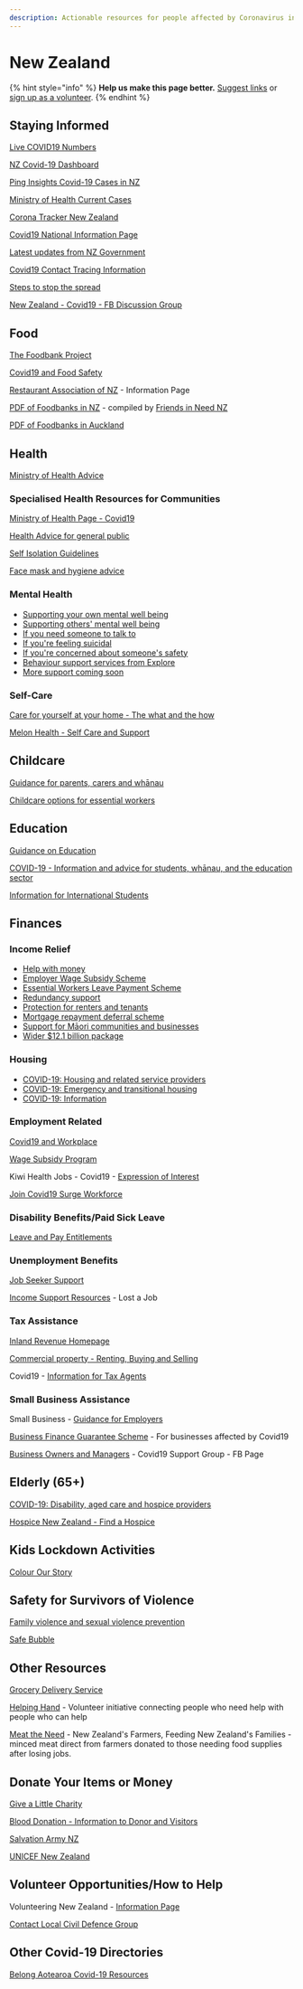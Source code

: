 ```yaml
---
description: Actionable resources for people affected by Coronavirus in New Zealand
---
```


# New Zealand

{% hint style="info" %}
**Help us make this page better.** [Suggest links](https://forms.gle/ykTSst9uoWceo5fn8%20) or [sign up as a volunteer](https://forms.gle/8z7yuJyz1m76y4Hi8).
{% endhint %}

## Staying Informed

[Live COVID19 Numbers](https://www.bing.com/covid/local/newzealand)

[NZ Covid-19 Dashboard](https://nzcoviddashboard.esr.cri.nz/)

[Ping Insights Covid-19 Cases in NZ](https://pinginsights.nz/covid-19-cases-in-new-zealand/)

[Ministry of Health Current Cases](https://www.health.govt.nz/our-work/diseases-and-conditions/covid-19-novel-coronavirus/covid-19-current-situation/covid-19-current-cases)

[Corona Tracker New Zealand](https://www.coronatracker.com/country/new-zealand/)

[Covid19 National Information Page](https://covid19.govt.nz/)

[Latest updates from NZ Government](https://covid19.govt.nz/latest-updates/)

[Covid19 Contact Tracing Information](https://www.health.govt.nz/our-work/diseases-and-conditions/covid-19-novel-coronavirus/covid-19-novel-coronavirus-health-advice-general-public/contact-tracing-covid-19)

[Steps to stop the spread](https://covid19.govt.nz/covid-19/how-were-uniting/)

[New Zealand - Covid19 - FB Discussion Group](https://www.facebook.com/groups/1341471212699399/?ref=group_browse)

## Food

[The Foodbank Project](https://www.foodbank.org.nz/)

[Covid19 and Food Safety](https://www.mpi.govt.nz/protection-and-response/coronavirus/coronavirus-and-food-safety/)

[Restaurant Association of NZ](https://www.restaurantnz.co.nz/2020/03/12/advice-for-members-on-the-coronavirus-outbreak/) - Information Page

[PDF of Foodbanks in NZ](https://lookaside.fbsbx.com/file/FOOD%20BANK%20DIRECTORY.pdf) - compiled by [Friends in Need NZ](https://www.facebook.com/groups/565915170941737/)

[PDF of Foodbanks in Auckland](https://static1.squarespace.com/static/5cca54599e483d0001fff53b/t/5e97bbeb6c3087496bd8dd9c/1587002347256/Updated+13+April_List+of+Free+Food+Parcels+and+Food+Support+in+Auckland.pdf)

## Health

[Ministry of Health Advice](https://www.health.govt.nz/our-work/diseases-and-conditions/covid-19-novel-coronavirus/covid-19-novel-coronavirus-health-advice-general-public)

### Specialised Health Resources for Communities

[Ministry of Health Page - Covid19](https://www.health.govt.nz/our-work/diseases-and-conditions/covid-19-novel-coronavirus)

[Health Advice for general public](https://www.health.govt.nz/our-work/diseases-and-conditions/covid-19-novel-coronavirus/covid-19-novel-coronavirus-health-advice-general-public)

[Self Isolation Guidelines](https://www.health.govt.nz/our-work/diseases-and-conditions/covid-19-novel-coronavirus/covid-19-novel-coronavirus-health-advice-general-public/covid-19-self-isolation-close-contacts)

[Face mask and hygiene advice](https://www.health.govt.nz/our-work/diseases-and-conditions/covid-19-novel-coronavirus/covid-19-novel-coronavirus-health-advice-general-public/covid-19-face-mask-and-hygiene-advice)

### Mental Health

* [Supporting your own mental well being](https://www.health.govt.nz/our-work/diseases-and-conditions/covid-19-novel-coronavirus/covid-19-novel-coronavirus-health-advice-general-public/covid-19-mental-health-and-wellbeing-resources#supporting-wellbeing)
* [Supporting others' mental well being](https://www.health.govt.nz/our-work/diseases-and-conditions/covid-19-novel-coronavirus/covid-19-novel-coronavirus-health-advice-general-public/covid-19-mental-health-and-wellbeing-resources#others-wellbeing)
* [If you need someone to talk to](https://www.health.govt.nz/our-work/diseases-and-conditions/covid-19-novel-coronavirus/covid-19-novel-coronavirus-health-advice-general-public/covid-19-mental-health-and-wellbeing-resources#need-to-talk)
* [If you're feeling suicidal](https://www.health.govt.nz/our-work/diseases-and-conditions/covid-19-novel-coronavirus/covid-19-novel-coronavirus-health-advice-general-public/covid-19-mental-health-and-wellbeing-resources#feeling-suicidal)
* [If you're concerned about someone's safety](https://www.health.govt.nz/our-work/diseases-and-conditions/covid-19-novel-coronavirus/covid-19-novel-coronavirus-health-advice-general-public/covid-19-mental-health-and-wellbeing-resources#safety-concern)
* [Behaviour support services from Explore](https://www.health.govt.nz/our-work/diseases-and-conditions/covid-19-novel-coronavirus/covid-19-novel-coronavirus-health-advice-general-public/covid-19-mental-health-and-wellbeing-resources#explore)
* [More support coming soon](https://www.health.govt.nz/our-work/diseases-and-conditions/covid-19-novel-coronavirus/covid-19-novel-coronavirus-health-advice-general-public/covid-19-mental-health-and-wellbeing-resources#more-support)

### Self-Care

[Care for yourself at your home - The what and the how](https://www.health.govt.nz/our-work/diseases-and-conditions/covid-19-novel-coronavirus/covid-19-novel-coronavirus-health-advice-general-public/caring-yourself-and-others-who-have-or-may-have-covid-19-home)

[Melon Health - Self Care and Support](https://www.melonhealth.com/covid-19/)

## Childcare

[Guidance for parents, carers and whānau](https://covid19.govt.nz/individuals-and-households/parents-caregivers-whanau-and-teachers/childcare/)

[Childcare options for essential workers](https://www.education.govt.nz/covid-19/home-based-care-options-for-children-aged-0-14-of-essential-workers/)

## Education

[Guidance on Education](https://covid19.govt.nz/individuals-and-households/parents-caregivers-whanau-and-teachers/education/)

[COVID-19 - Information and advice for students, whānau, and the education sector](http://www.education.govt.nz/covid-19/)

[Information for International Students](https://enz.govt.nz/news-and-research/ed-news/covid-19-novel-coronavirus-information-for-students-agents-and-peak-bodies/)

## Finances

### Income Relief

* [Help with money](https://covid19.govt.nz/individuals-and-households/financial-support/#help-with-money)
* [Employer Wage Subsidy Scheme](https://covid19.govt.nz/individuals-and-households/financial-support/#employer-wage-subsidy-scheme)
* [Essential Workers Leave Payment Scheme](https://covid19.govt.nz/individuals-and-households/financial-support/#essential-workers-leave-payment-scheme)
* [Redundancy support](https://covid19.govt.nz/individuals-and-households/financial-support/#redundancy-support)
* [Protection for renters and tenants](https://covid19.govt.nz/individuals-and-households/financial-support/#protection-for-renters-and-tenants)
* [Mortgage repayment deferral scheme](https://covid19.govt.nz/individuals-and-households/financial-support/#mortgage-repayment-deferral-scheme)
* [Support for Māori communities and businesses](https://covid19.govt.nz/individuals-and-households/financial-support/#support-for-m%C4%81ori-communities-and-businesses)
* [Wider $12.1 billion package](https://covid19.govt.nz/individuals-and-households/financial-support/#wider-12-1-billion-package)

### Housing

* [COVID-19: Housing and related service providers](https://www.hud.govt.nz/community-and-public-housing/covid-19-housing-and-related-service-providers/)
* [COVID-19: Emergency and transitional housing](https://www.hud.govt.nz/community-and-public-housing/covid-19-emergency-and-transitional-housing/)
* [COVID-19: Information](https://www.hud.govt.nz/community-and-public-housing/covid-19-information/)

### Employment Related

[Covid19 and Workplace](https://www.employment.govt.nz/leave-and-holidays/other-types-of-leave/coronavirus-workplace/)

[Wage Subsidy Program](https://www.employment.govt.nz/leave-and-holidays/other-types-of-leave/coronavirus-workplace/wage-subsidy/)

Kiwi Health Jobs - Covid19 - [Expression of Interest](https://www.kiwihealthjobs.com/campaigns/covid-19)

[Join Covid19 Surge Workforce](https://www.health.govt.nz/our-work/diseases-and-conditions/covid-19-novel-coronavirus/covid-19-resources-health-professionals/join-covid-19-surge-workforce)

### Disability Benefits/Paid Sick Leave

[Leave and Pay Entitlements](https://www.employment.govt.nz/leave-and-holidays/other-types-of-leave/coronavirus-workplace/leave-and-pay-entitlements-during-covid-19/)

### Unemployment Benefits

[Job Seeker Support](https://www.workandincome.govt.nz/products/a-z-benefits/jobseeker-support.html)

[Income Support Resources](https://www.workandincome.govt.nz/eligibility/lost-job/index.html) - Lost a Job

### Tax Assistance

[Inland Revenue Homepage](https://www.ird.govt.nz/covid-19)

[Commercial property - Renting, Buying and Selling](https://www.ird.govt.nz/property/commercial-property-renting-out-buying-and-selling)

Covid19 - [Information for Tax Agents](https://www.ird.govt.nz/roles/tax-agents/covid-19)

### Small Business Assistance

Small Business - [Guidance for Employers](https://www.business.govt.nz/covid-19/employment/)

[Business Finance Guarantee Scheme](https://www.business.govt.nz/covid-19/business-finance-guarantee-scheme/) - For businesses affected by Covid19

[Business Owners and Managers](https://www.facebook.com/groups/2752265741516105/?ref=group_browse) - Covid19 Support Group - FB Page

## Elderly \(65+\)

[COVID-19: Disability, aged care and hospice providers](https://www.health.govt.nz/our-work/diseases-and-conditions/covid-19-novel-coronavirus/covid-19-resources-health-professionals/covid-19-disability-aged-care-and-hospice-providers#disability)

[Hospice New Zealand - Find a Hospice](https://www.hospice.org.nz/what-is-hospice/find-your-local-hospice/)

## Kids Lockdown Activities

[Colour Our Story](https://www.colourourstory.com/)

## Safety for Survivors of Violence

[Family violence and sexual violence prevention](https://covid19.govt.nz/individuals-and-households/health-and-wellbeing/family-violence-and-sexual-violence-prevention/#helplines-are-available)

[Safe Bubble](https://safebubble.org.nz/)

## Other Resources

[Grocery Delivery Service](https://shop.sva.org.nz/)

[Helping Hand](https://helpinghand.nz/) - Volunteer initiative connecting people who need help with people who can help

[Meat the Need](http://www.meattheneed.org) -  New Zealand's Farmers, Feeding New Zealand's Families - minced meat direct from farmers donated to those needing food supplies after losing jobs.

## Donate Your Items or Money

[Give a Little Charity](https://givealittle.co.nz/landingpages/covid19charities/)

[Blood Donation - Information to Donor and Visitors](https://www.nzblood.co.nz/give-blood/covid-19-updates/)

[Salvation Army NZ](https://www.salvationarmy.org.nz/news-events/covid-19-coronavirus)

[UNICEF New Zealand](https://www.unicef.org.nz/appeal/coronavirus-emergency)

## Volunteer Opportunities/How to Help

Volunteering New Zealand - [Information Page](https://www.volunteeringnz.org.nz/covid-19-actions/)

[Contact Local Civil Defence Group](https://covid19.govt.nz/individuals-and-households/shopping/if-you-cant-get-essential-supplies/#contact-your-local-civil-defence-group)

## Other Covid-19 Directories

[Belong Aotearoa Covid-19 Resources](https://www.belong.org.nz/covid19-resources)
